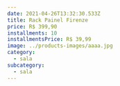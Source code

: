 ```yaml
---
date: 2021-04-26T13:32:30.533Z
title: Rack Painel Firenze
price: R$ 399,90
installments: 10
installmentsPrice: R$ 39,99
image: ../products-images/aaaa.jpg
category:
  - sala
subcategory:
  - sala
---
```

